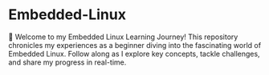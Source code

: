 # Embedded-Linux
🚀 Welcome to my Embedded Linux Learning Journey! This repository chronicles my experiences as a beginner diving into the fascinating world of Embedded Linux. Follow along as I explore key concepts, tackle challenges, and share my progress in real-time.
